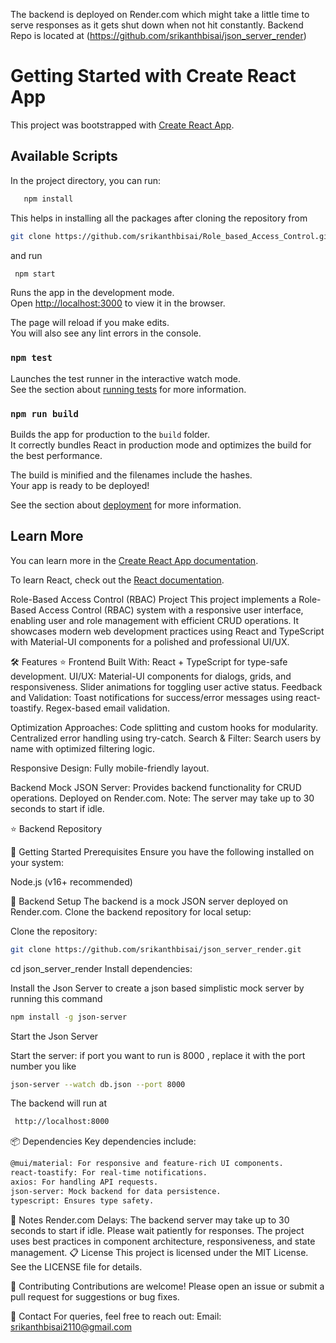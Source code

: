 The backend is deployed on Render.com which might take a little time to serve responses as it gets shut down when not hit constantly.
Backend Repo is located at (https://github.com/srikanthbisai/json_server_render)

# Getting Started with Create React App

This project was bootstrapped with [Create React App](https://github.com/facebook/create-react-app).

## Available Scripts

In the project directory, you can run:

```bash 
   npm install
```
This helps in installing all the packages after cloning the repository from
```bash
git clone https://github.com/srikanthbisai/Role_based_Access_Control.git
```
and run 

```bash
 npm start
```
Runs the app in the development mode.\
Open [http://localhost:3000](http://localhost:3000) to view it in the browser.

The page will reload if you make edits.\
You will also see any lint errors in the console.

### `npm test`

Launches the test runner in the interactive watch mode.\
See the section about [running tests](https://facebook.github.io/create-react-app/docs/running-tests) for more information.

### `npm run build`

Builds the app for production to the `build` folder.\
It correctly bundles React in production mode and optimizes the build for the best performance.

The build is minified and the filenames include the hashes.\
Your app is ready to be deployed!

See the section about [deployment](https://facebook.github.io/create-react-app/docs/deployment) for more information.


## Learn More

You can learn more in the [Create React App documentation](https://facebook.github.io/create-react-app/docs/getting-started).

To learn React, check out the [React documentation](https://reactjs.org/).


Role-Based Access Control (RBAC) Project
This project implements a Role-Based Access Control (RBAC) system with a responsive user interface, enabling user and role management with efficient CRUD operations. It showcases modern web development practices using React and TypeScript with Material-UI components for a polished and professional UI/UX.

🛠️ Features
     ⭐️ Frontend
          Built With: React + TypeScript for type-safe development.
          UI/UX:
          Material-UI components for dialogs, grids, and responsiveness.
          Slider animations for toggling user active status.
               Feedback and Validation:
                    Toast notifications for success/error messages using react-toastify.
                    Regex-based email validation.

  Optimization Approaches:
                 Code splitting and custom hooks for modularity.
                 Centralized error handling using try-catch.
                 Search & Filter:
                 Search users by name with optimized filtering logic.

  Responsive Design:
                 Fully mobile-friendly layout.


Backend
     Mock JSON Server:
     Provides backend functionality for CRUD operations.
     Deployed on Render.com. Note: The server may take up to 30 seconds to start if idle.

 
⭐️ Backend Repository

🚀 Getting Started
Prerequisites
Ensure you have the following installed on your system:

Node.js (v16+ recommended)

🔗 Backend Setup
The backend is a mock JSON server deployed on Render.com.
Clone the backend repository for local setup:

Clone the repository:

```bash
git clone https://github.com/srikanthbisai/json_server_render.git
```

cd json_server_render
Install dependencies:

Install the Json Server to create a json based simplistic mock server by running this command
```bash
npm install -g json-server
```

Start the Json Server

Start the server: if port you want to run is 8000 , replace it with the port number you like
```bash
json-server --watch db.json --port 8000
```

The backend will run at
```bash
 http://localhost:8000
```


📦 Dependencies
Key dependencies include:

```bash
@mui/material: For responsive and feature-rich UI components.
react-toastify: For real-time notifications.
axios: For handling API requests.
json-server: Mock backend for data persistence.
typescript: Ensures type safety.
```
📝 Notes
Render.com Delays: The backend server may take up to 30 seconds to start if idle. Please wait patiently for responses.
The project uses best practices in component architecture, responsiveness, and state management.
📋 License
This project is licensed under the MIT License. See the LICENSE file for details.

🤝 Contributing
Contributions are welcome! Please open an issue or submit a pull request for suggestions or bug fixes.

📧 Contact
For queries, feel free to reach out:
Email: srikanthbisai2110@gmail.com

